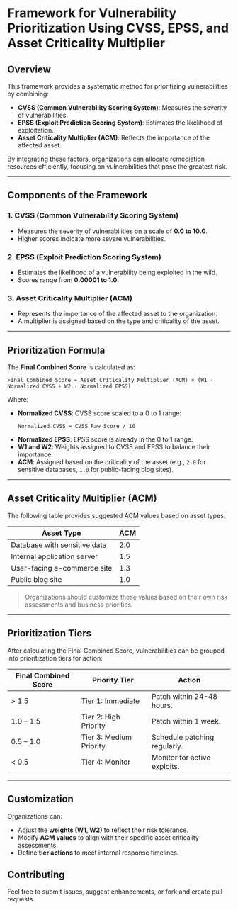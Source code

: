 # Framework for Vulnerability Prioritization Using CVSS, EPSS, and Asset Criticality Multiplier

## Overview
This framework provides a systematic method for prioritizing vulnerabilities by combining:
- **CVSS (Common Vulnerability Scoring System)**: Measures the severity of vulnerabilities.
- **EPSS (Exploit Prediction Scoring System)**: Estimates the likelihood of exploitation.
- **Asset Criticality Multiplier (ACM)**: Reflects the importance of the affected asset.

By integrating these factors, organizations can allocate remediation resources efficiently, focusing on vulnerabilities that pose the greatest risk.

---

## Components of the Framework

### 1. CVSS (Common Vulnerability Scoring System)
- Measures the severity of vulnerabilities on a scale of **0.0 to 10.0**.
- Higher scores indicate more severe vulnerabilities.

### 2. EPSS (Exploit Prediction Scoring System)
- Estimates the likelihood of a vulnerability being exploited in the wild.
- Scores range from **0.00001 to 1.0**.

### 3. Asset Criticality Multiplier (ACM)
- Represents the importance of the affected asset to the organization.
- A multiplier is assigned based on the type and criticality of the asset.

---

## Prioritization Formula

The **Final Combined Score** is calculated as:

```
Final Combined Score = Asset Criticality Multiplier (ACM) × (W1 ⋅ Normalized CVSS + W2 ⋅ Normalized EPSS)
```

Where:
- **Normalized CVSS**: CVSS score scaled to a 0 to 1 range:
  ```
  Normalized CVSS = CVSS Raw Score / 10
  ```
- **Normalized EPSS**: EPSS score is already in the 0 to 1 range.
- **W1 and W2**: Weights assigned to CVSS and EPSS to balance their importance.
- **ACM**: Assigned based on the criticality of the asset (e.g., `2.0` for sensitive databases, `1.0` for public-facing blog sites).

---

## Asset Criticality Multiplier (ACM)

The following table provides suggested ACM values based on asset types:

| **Asset Type**               | **ACM** |
|-------------------------------|---------|
| Database with sensitive data  | 2.0     |
| Internal application server   | 1.5     |
| User-facing e-commerce site   | 1.3     |
| Public blog site              | 1.0     |

> Organizations should customize these values based on their own risk assessments and business priorities.

---

## Prioritization Tiers

After calculating the Final Combined Score, vulnerabilities can be grouped into prioritization tiers for action:

| **Final Combined Score** | **Priority Tier**      | **Action**                   |
|---------------------------|------------------------|------------------------------|
| > 1.5                     | Tier 1: Immediate     | Patch within 24-48 hours.    |
| 1.0 – 1.5                 | Tier 2: High Priority | Patch within 1 week.         |
| 0.5 – 1.0                 | Tier 3: Medium Priority | Schedule patching regularly. |
| < 0.5                     | Tier 4: Monitor       | Monitor for active exploits. |

---

## Customization

Organizations can:
- Adjust the **weights (W1, W2)** to reflect their risk tolerance.
- Modify **ACM values** to align with their specific asset criticality assessments.
- Define **tier actions** to meet internal response timelines.

## Contributing
Feel free to submit issues, suggest enhancements, or fork and create pull requests.

